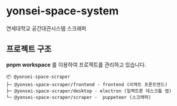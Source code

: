 # yonsei-space-system
연세대학교 공간대관시스템 스크래퍼

## 프로젝트 구조

**pnpm workspace** 를 이용하여 프로젝트를 관리하고 있습니다.
```
📦 @yonsei-space-scraper
├─ @yonsei-space-scraper/frontend - frontend (리액트 프론트엔드)
├─ @yonsei-space-scraper/desktop - electron (일렉트론 데스크톱 앱)
└─ @yonsei-space-scraper/scraper -  puppeteer (스크래퍼)
```
